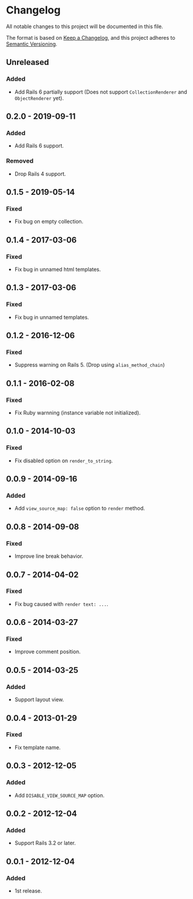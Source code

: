 # Changelog

All notable changes to this project will be documented in this file.

The format is based on [Keep a Changelog](https://keepachangelog.com/en/1.0.0/),
and this project adheres to [Semantic Versioning](https://semver.org/spec/v2.0.0.html).

## Unreleased

### Added

- Add Rails 6 partially support (Does not support `CollectionRenderer` and `ObjectRenderer` yet).

## 0.2.0 - 2019-09-11

### Added

- Add Rails 6 support.

### Removed

- Drop Rails 4 support.

## 0.1.5 - 2019-05-14

### Fixed

- Fix bug on empty collection.

## 0.1.4 - 2017-03-06

### Fixed

- Fix bug in unnamed html templates.

## 0.1.3 - 2017-03-06

### Fixed

- Fix bug in unnamed templates.

## 0.1.2 - 2016-12-06

### Fixed

- Suppress warning on Rails 5. (Drop using `alias_method_chain`)

## 0.1.1 - 2016-02-08

### Fixed

- Fix Ruby warnning (instance variable not initialized).

## 0.1.0 - 2014-10-03

### Fixed

- Fix disabled option on `render_to_string`.

## 0.0.9 - 2014-09-16

### Added

- Add `view_source_map: false` option to `render` method.

## 0.0.8 - 2014-09-08

### Fixed

- Improve line break behavior.

## 0.0.7 - 2014-04-02

### Fixed

- Fix bug caused with `render text: ...`.

## 0.0.6 - 2014-03-27

### Fixed

- Improve comment position.

## 0.0.5 - 2014-03-25

### Added

- Support layout view.

## 0.0.4 - 2013-01-29

### Fixed

- Fix template name.

## 0.0.3 - 2012-12-05

### Added

- Add `DISABLE_VIEW_SOURCE_MAP` option.

## 0.0.2 - 2012-12-04

### Added

- Support Rails 3.2 or later.

## 0.0.1 - 2012-12-04

### Added

- 1st release.
